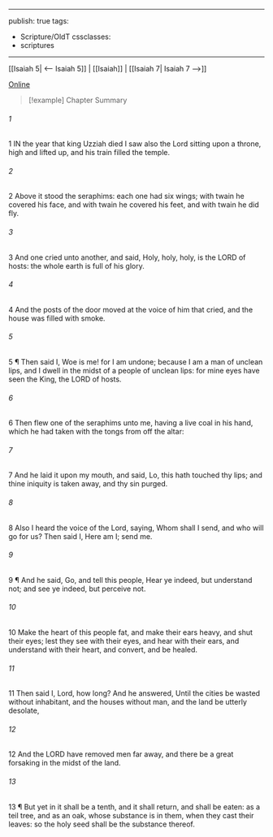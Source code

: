 

---
publish: true
tags:
  - Scripture/OldT
cssclasses:
  - scriptures
---
[[Isaiah 5| <-- Isaiah 5]] | [[Isaiah]] | [[Isaiah 7| Isaiah 7 -->]]

[Online](https://churchofjesuschrist.org/study/scriptures/ot/isa/6?lang=eng)

>[!example] Chapter Summary
>
###### 1
1 IN the year that king Uzziah died I saw also the Lord sitting upon a throne, high and lifted up, and his train filled the temple.
###### 2
2 Above it stood the seraphims: each one had six wings; with twain he covered his face, and with twain he covered his feet, and with twain he did fly.
###### 3
3 And one cried unto another, and said, Holy, holy, holy, is the LORD of hosts: the whole earth is full of his glory.
###### 4
4 And the posts of the door moved at the voice of him that cried, and the house was filled with smoke.
###### 5
5 ¶ Then said I, Woe is me!  for I am undone; because I am a man of unclean lips, and I dwell in the midst of a people of unclean lips: for mine eyes have seen the King, the LORD of hosts.
###### 6
6 Then flew one of the seraphims unto me, having a live coal in his hand, which he had taken with the tongs from off the altar:
###### 7
7 And he laid it upon my mouth, and said, Lo, this hath touched thy lips; and thine iniquity is taken away, and thy sin purged.
###### 8
8 Also I heard the voice of the Lord, saying, Whom shall I send, and who will go for us?  Then said I, Here am I; send me.
###### 9
9 ¶ And he said, Go, and tell this people, Hear ye indeed, but understand not; and see ye indeed, but perceive not.
###### 10
10 Make the heart of this people fat, and make their ears heavy, and shut their eyes; lest they see with their eyes, and hear with their ears, and understand with their heart, and convert, and be healed.
###### 11
11 Then said I, Lord, how long?  And he answered, Until the cities be wasted without inhabitant, and the houses without man, and the land be utterly desolate,
###### 12
12 And the LORD have removed men far away, and there be a great forsaking in the midst of the land.
###### 13
13 ¶ But yet in it shall be a tenth, and it shall return, and shall be eaten: as a teil tree, and as an oak, whose substance is in them, when they cast their leaves: so the holy seed shall be the substance thereof.




